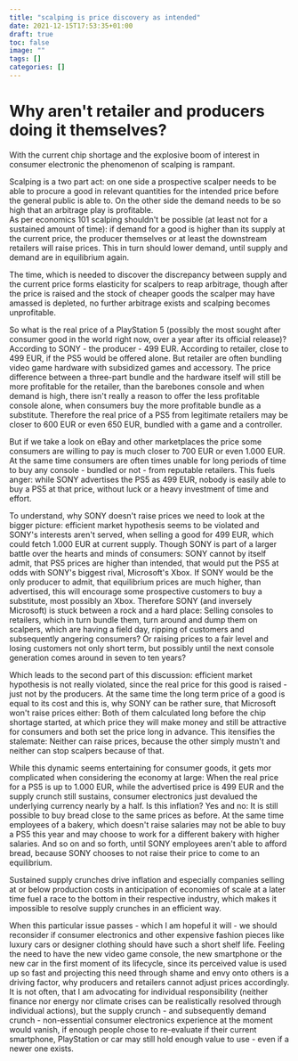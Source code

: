 ```yaml
---
title: "scalping is price discovery as intended"
date: 2021-12-15T17:53:35+01:00
draft: true
toc: false
image: ""
tags: []
categories: []
---
```


# Why aren't retailer and producers doing it themselves?
<!--more-->
With the current chip shortage and the explosive boom of interest in consumer electronic the phenomenon of scalping is rampant.

Scalping is a two part act: on one side a prospective scalper needs to be able to procure a good in relevant quantities for the intended price before the general public is able to. On the other side the demand needs to be so high that an arbitrage play is profitable.<br />
As per economics 101 scalping shouldn't be possible (at least not for a sustained amount of time): if demand for a good is higher than its supply at the current price, the producer themselves or at least the downstream retailers will raise prices. This in turn should lower demand, until supply and demand are in equilibrium again.

The time, which is needed to discover the discrepancy between supply and the current price forms elasticity for scalpers to reap arbitrage, though after the price is raised and the stock of cheaper goods the scalper may have amassed is depleted, no further arbitrage exists and scalping becomes unprofitable.

So what is the real price of a PlayStation 5 (possibly the most sought after consumer good in the world right now, over a year after its official release)? According to SONY - the producer - 499 EUR. According to retailer, close to 499 EUR, if the PS5 would be offered alone. But retailer are often bundling video game hardware with subsidized games and accessory. The price difference between a three-part bundle and the hardware itself will still be more profitable for the retailer, than the barebones console and when demand is high, there isn't really a reason to offer the less profitable console alone, when consumers buy the more profitable bundle as a substitute. Therefore the real price of a PS5 from legitimate retailers may be closer to 600 EUR or even 650 EUR, bundled with a game and a controller.

But if we take a look on eBay and other marketplaces the price some consumers are willing to pay is much closer to 700 EUR or even 1.000 EUR. At the same time consumers are often times unable for long periods of time to buy any console - bundled or not - from reputable retailers. This fuels anger: while SONY advertises the PS5 as 499 EUR, nobody is easily able to buy a PS5 at that price, without luck or a heavy investment of time and effort.

To understand, why SONY doesn't raise prices we need to look at the bigger picture: efficient market hypothesis seems to be violated and SONY's interests aren't served, when selling a good for 499 EUR, which could fetch 1.000 EUR at current supply. Though SONY is part of a larger battle over the hearts and minds of consumers: SONY cannot by itself admit, that PS5 prices are higher than intended, that would put the PS5 at odds with SONY's biggest rival, Microsoft's Xbox. If SONY would be the only producer to admit, that equilibrium prices are much higher, than advertised, this will encourage some prospective customers to buy a substitute, most possibly an Xbox. Therefore SONY (and inversely Microsoft) is stuck between a rock and a hard place: Selling consoles to retailers, which in turn bundle them, turn around and dump them on scalpers, which are having a field day, ripping of customers and subsequently angering consumers? Or raising prices to a fair level and losing customers not only short term, but possibly until the next console generation comes around in seven to ten years?

Which leads to the second part of this discussion: efficient market hypothesis is not really violated, since the real price for this good is raised - just not by the producers. At the same time the long term price of a good is equal to its cost and this is, why SONY can be rather sure, that Microsoft won't raise prices either: Both of them calculated long before the chip shortage started, at which price they will make money and still be attractive for consumers and both set the price long in advance. This itensifies the stalemate: Neither can raise prices, because the other simply mustn't and neither can stop scalpers because of that.

While this dynamic seems entertaining for consumer goods, it gets mor complicated when considering the economy at large: When the real price for a PS5 is up to 1.000 EUR, while the advertised price is 499 EUR and the supply crunch still sustains, consumer electronics just devalued the underlying currency nearly by a half. Is this inflation? Yes and no: It is still possible to buy bread close to the same prices as before. At the same time employees of a bakery, which doesn't raise salaries may not be able to buy a PS5 this year and may choose to work for a different bakery with higher salaries. And so on and so forth, until SONY employees aren't able to afford bread, because SONY chooses to not raise their price to come to an equilibrium.

Sustained supply crunches drive inflation and especially companies selling at or below production costs in anticipation of economies of scale at a later time fuel a race to the bottom in their respective industry, which makes it impossible to resolve supply crunches in an efficient way.

When this particular issue passes - which I am hopeful it will - we should reconsider if consumer electronics and other expensive fashion pieces like luxury cars or designer clothing should have such a short shelf life. Feeling the need to have the new video game console, the new smartphone or the new car in the first moment of its lifecycle, since its perceived value is used up so fast and projecting this need through shame and envy onto others is a driving factor, why producers and retailers cannot adjust prices accordingly.<br />
It is not often, that I am advocating for individual responsibility (neither finance nor energy nor climate crises can be realistically resolved through individual actions), but the supply crunch - and subsequently demand crunch - non-essential consumer electronics experience at the moment would vanish, if enough people chose to re-evaluate if their current smartphone, PlayStation or car may still hold enough value to use - even if a newer one exists.
